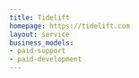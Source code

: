 ```yaml
---
title: Tidelift
homepage: https://tidelift.com
layout: service
business_models:
- paid-support
- paid-development
---
```


<!-- TODO -->
